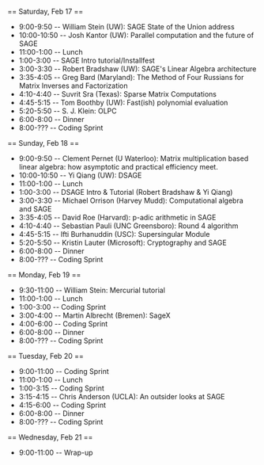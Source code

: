 == Saturday, Feb 17 ==

 * 9:00-9:50 -- William Stein (UW): SAGE State of the Union address
 * 10:00-10:50 -- Josh Kantor (UW): Parallel computation and the future of SAGE
 * 11:00-1:00 -- Lunch
 * 1:00-3:00 -- SAGE Intro tutorial/Installfest
 * 3:00-3:30 -- Robert Bradshaw (UW): SAGE's Linear Algebra architecture
 * 3:35-4:05 -- Greg Bard (Maryland): The Method of Four Russians for Matrix Inverses and Factorization
 * 4:10-4:40 -- Suvrit Sra (Texas): Sparse Matrix Computations
 * 4:45-5:15 -- Tom Boothby (UW): Fast(ish) polynomial evaluation
 * 5:20-5:50 -- S. J. Klein: OLPC
 * 6:00-8:00 -- Dinner
 * 8:00-??? -- Coding Sprint

== Sunday, Feb 18 ==

 * 9:00-9:50 -- Clement Pernet (U Waterloo): Matrix multiplication based linear algebra: how asymptotic and practical efficiency meet.
 * 10:00-10:50 -- Yi Qiang (UW): DSAGE
 * 11:00-1:00 -- Lunch
 * 1:00-3:00 -- DSAGE Intro & Tutorial (Robert Bradshaw & Yi Qiang)
 * 3:00-3:30 -- Michael Orrison (Harvey Mudd):  Computational algebra and SAGE
 * 3:35-4:05 -- David Roe (Harvard): p-adic arithmetic in SAGE
 * 4:10-4:40 -- Sebastian Pauli (UNC Greensboro): Round 4 algorithm
 * 4:45-5:15 -- Ifti Burhanuddin (USC): Supersingular Module
 * 5:20-5:50 -- Kristin Lauter (Microsoft): Cryptography and SAGE
 * 6:00-8:00 -- Dinner
 * 8:00-??? -- Coding Sprint

== Monday, Feb 19 ==

 * 9:30-11:00 -- William Stein: Mercurial tutorial
 * 11:00-1:00 -- Lunch
 * 1:00-3:00 -- Coding Sprint
 * 3:00-4:00 -- Martin Albrecht (Bremen): SageX
 * 4:00-6:00 -- Coding Sprint
 * 6:00-8:00 -- Dinner
 * 8:00-??? -- Coding Sprint

== Tuesday, Feb 20 ==

 * 9:00-11:00 -- Coding Sprint
 * 11:00-1:00 -- Lunch
 * 1:00-3:15 -- Coding Sprint
 * 3:15-4:15 -- Chris Anderson (UCLA): An outsider looks at SAGE
 * 4:15-6:00 -- Coding Sprint
 * 6:00-8:00 -- Dinner
 * 8:00-??? -- Coding Sprint

== Wednesday, Feb 21 ==

 * 9:00-11:00 -- Wrap-up
